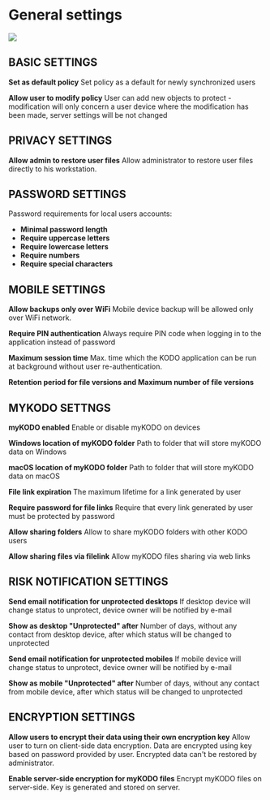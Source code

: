 # General settings

![](https://blobscdn.gitbook.com/v0/b/gitbook-28427.appspot.com/o/assets%2F-LD_wiez_0EVVIJJEUSK%2F-LD_woYrpsPXEvr23qMU%2F-LD_wrt2D-o6aQnPptEC%2Fpolicies_general_s.png?generation=1527497638836853&alt=media)

## BASIC SETTINGS <a id="basic-settings"></a>

**Set as default policy** Set policy as a default for newly synchronized users

**Allow user to modify policy** User can add new objects to protect - modification will only concern a user device where the modification has been made, server settings will be not changed

## **PRIVACY SETTINGS**  <a id="privacy-settings"></a>

**Allow admin to restore user files** Allow administrator to restore user files directly to his workstation.

## **PASSWORD SETTINGS** <a id="password-settings"></a>

Password requirements for local users accounts:

* **Minimal password length**
* **Require uppercase letters**
* **Require lowercase letters**
* **Require numbers**
* **Require special characters**

## **MOBILE SETTINGS** <a id="mobile-settings"></a>

**Allow backups only over WiFi** Mobile device backup will be allowed only over WiFi network.

**Require PIN authentication** Always require PIN code when logging in to the application instead of password

**Maximum session time** Max. time which the KODO application can be run at background without user re-authentication.

**Retention period for file versions and Maximum number of file versions**

## **MYKODO SETTNGS** <a id="mykodo-settngs"></a>

**myKODO enabled** Enable or disable myKODO on devices

**Windows location of myKODO folder** Path to folder that will store myKODO data on Windows

**macOS location of myKODO folder** Path to folder that will store myKODO data on macOS

**File link expiration** The maximum lifetime for a link generated by user

**Require password for file links** Require that every link generated by user must be protected by password

**Allow sharing folders** Allow to share myKODO folders with other KODO users

**Allow sharing files via filelink** Allow myKODO files sharing via web links

## **RISK NOTIFICATION SETTINGS** <a id="risk-notification-settings"></a>

**Send email notification for unprotected desktops** If desktop device will change status to unprotect, device owner will be notified by e-mail

**Show as desktop "Unprotected" after** Number of days, without any contact from desktop device, after which status will be changed to unprotected

**Send email notification for unprotected mobiles** If mobile device will change status to unprotect, device owner will be notified by e-mail

**Show as mobile "Unprotected" after** Number of days, without any contact from mobile device, after which status will be changed to unprotected

## ENCRYPTION SETTINGS <a id="encryption-settings"></a>

**Allow users to encrypt their data using their own encryption key** Allow user to turn on client-side data encryption. Data are encrypted using key based on password provided by user. Encrypted data can't be restored by administrator.

**Enable server-side encryption for myKODO files** Encrypt myKODO files on server-side. Key is generated and stored on server.

